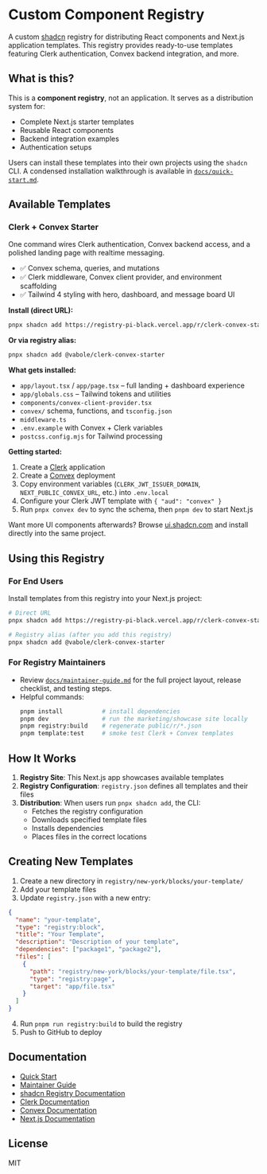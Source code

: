 # Custom Component Registry

A custom [shadcn](https://ui.shadcn.com) registry for distributing React components and Next.js application templates. This registry provides ready-to-use templates featuring Clerk authentication, Convex backend integration, and more.

## What is this?

This is a **component registry**, not an application. It serves as a distribution system for:
- Complete Next.js starter templates
- Reusable React components
- Backend integration examples
- Authentication setups

Users can install these templates into their own projects using the `shadcn` CLI. A condensed installation walkthrough is
available in [`docs/quick-start.md`](docs/quick-start.md).

## Available Templates

### Clerk + Convex Starter

One command wires Clerk authentication, Convex backend access, and a polished landing page with realtime messaging.
- ✅ Convex schema, queries, and mutations
- ✅ Clerk middleware, Convex client provider, and environment scaffolding
- ✅ Tailwind 4 styling with hero, dashboard, and message board UI

**Install (direct URL):**
```bash
pnpx shadcn add https://registry-pi-black.vercel.app/r/clerk-convex-starter.json
```

**Or via registry alias:**
```bash
pnpx shadcn add @vabole/clerk-convex-starter
```

**What gets installed:**
- `app/layout.tsx` / `app/page.tsx` – full landing + dashboard experience
- `app/globals.css` – Tailwind tokens and utilities
- `components/convex-client-provider.tsx`
- `convex/` schema, functions, and `tsconfig.json`
- `middleware.ts`
- `.env.example` with Convex + Clerk variables
- `postcss.config.mjs` for Tailwind processing

**Getting started:**
1. Create a [Clerk](https://clerk.com) application
2. Create a [Convex](https://convex.dev) deployment
3. Copy environment variables (`CLERK_JWT_ISSUER_DOMAIN`, `NEXT_PUBLIC_CONVEX_URL`, etc.) into `.env.local`
4. Configure your Clerk JWT template with `{ "aud": "convex" }`
5. Run `pnpx convex dev` to sync the schema, then `pnpm dev` to start Next.js

Want more UI components afterwards? Browse [ui.shadcn.com](https://ui.shadcn.com) and install directly into the same project.

## Using this Registry

### For End Users

Install templates from this registry into your Next.js project:

```bash
# Direct URL
pnpx shadcn add https://registry-pi-black.vercel.app/r/clerk-convex-starter.json

# Registry alias (after you add this registry)
pnpx shadcn add @vabole/clerk-convex-starter
```

### For Registry Maintainers

- Review [`docs/maintainer-guide.md`](docs/maintainer-guide.md) for the full project layout, release checklist, and testing
  steps.
- Helpful commands:
  ```bash
  pnpm install           # install dependencies
  pnpm dev               # run the marketing/showcase site locally
  pnpm registry:build    # regenerate public/r/*.json
  pnpm template:test     # smoke test Clerk + Convex templates
  ```

## How It Works

1. **Registry Site**: This Next.js app showcases available templates
2. **Registry Configuration**: `registry.json` defines all templates and their files
3. **Distribution**: When users run `pnpx shadcn add`, the CLI:
   - Fetches the registry configuration
   - Downloads specified template files
   - Installs dependencies
   - Places files in the correct locations

## Creating New Templates

1. Create a new directory in `registry/new-york/blocks/your-template/`
2. Add your template files
3. Update `registry.json` with a new entry:
```json
{
  "name": "your-template",
  "type": "registry:block",
  "title": "Your Template",
  "description": "Description of your template",
  "dependencies": ["package1", "package2"],
  "files": [
    {
      "path": "registry/new-york/blocks/your-template/file.tsx",
      "type": "registry:page",
      "target": "app/file.tsx"
    }
  ]
}
```
4. Run `pnpm run registry:build` to build the registry
5. Push to GitHub to deploy

## Documentation

- [Quick Start](docs/quick-start.md)
- [Maintainer Guide](docs/maintainer-guide.md)
- [shadcn Registry Documentation](https://ui.shadcn.com/docs/registry)
- [Clerk Documentation](https://clerk.com/docs)
- [Convex Documentation](https://docs.convex.dev)
- [Next.js Documentation](https://nextjs.org/docs)

## License

MIT
